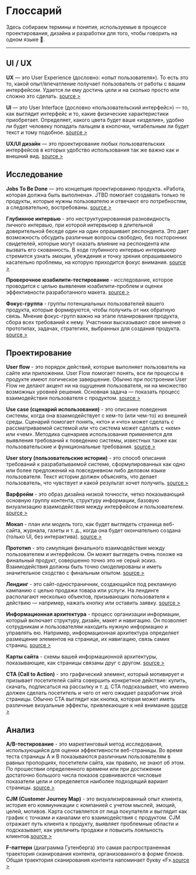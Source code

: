 # Глоссарий #


Здесь собираем термины и понятия, используемые в процессе проектирования, дизайна и разработки для того, чтобы говорить на одном языке :slightly_smiling_face:.
***

## UI / UX ##

**UX** — это User Experience (дословно: «опыт пользователя»). То есть это то, какой опыт/впечатление получает пользователь от работы с вашим интерфейсом. Удается ли ему достичь цели и на сколько просто или сложно это сделать. [source >](https://habr.com/ru/post/321312/)

**UI** — это User Interface (дословно «пользовательский интерфейс») — то, как выглядит интерфейс и то, какие физические характеристики приобретает. Определяет, какого цвета будет ваше «изделие», удобно ли будет человеку попадать пальцем в кнопочки, читабельным ли будет текст и тому подобное. [source >](https://habr.com/ru/post/321312/)

**UX/UI дизайн** — это проектирование любых пользовательских интерфейсов в которых удобство использования так же важно как и внешний вид. [source >](https://habr.com/ru/post/321312/)

## Исследование ##

**Jobs To Be Done** — это концепция проектированию продукта. «Работа, которая должна быть выполнена». JTBD помогает создавать только те продукты, которые нужны пользователю и отвечают его потребностям, а следовательно, востребованы. [source >](https://skillbox.ru/media/management/klientskiy_servis/)

**Глубинное интервью** - это неструктурированная разновидность личного интервью, при которой интервьюер в длительной доверительной беседе один на один опрашивает респондента. Это дает возможность обсудить различные вопросы свободно, без посторонних свидетелей, которые могут оказать влияние на респондента или вызвать его скованность. В ходе глубинного интервью интервьюер стремится узнать эмоции, убеждения и точку зрения опрашиваемого касательно проблемы, на которую приходится фокус внимания. [source >](https://molinos.ru/about/blog/slovar-ux-terminov)

**Проверочное юзабилити-тестирование** - исследование, которое проводится с целью выявления юзабилити-проблем и оценки эффективности разработанного макета. [source >](https://molinos.ru/about/blog/slovar-ux-terminov)

**Фокус-группа** - группы потенциальных пользователей вашего продукта, которые формируются, чтобы получить от них обратную связь. Мнение фокус-групп важно на этапе планирования продукта, сбора всех требований к нему. Участники высказывают свое мнение о прототипах, задачах, стратегиях, выбранных для создания продукта. [source >](https://molinos.ru/about/blog/slovar-ux-terminov)

## Проектирование ##

**User flow** - это порядок действий, которые выполняет пользователь на сайте или приложении. User Flow помогает понять, все ли процессы в продукте имеют логическое завершение. Обычно при построении User Flow не делают акцент ни на ощущения пользователя, ни на множество возможных уровней решения. Основная задача — показать процесс взаимодействия пользователя с продуктом. [source >](https://molinos.ru/about/blog/slovar-ux-terminov)

**Use case (сценарий использования)** - это описание поведения системы, когда она взаимодействует с кем-то (или чем-то) из внешней среды. Сценарий помогает понять, «кто» и «что» может сделать с рассматриваемой системой или что система может сделать с «кем» или «чем». Методика сценариев использования применяется для выявления требований к поведению системы, известных также как пользовательские и функциональные требования. [source >](https://molinos.ru/about/blog/slovar-ux-terminov)

**User story (пользовательские истории)** - это способ описания требований к разрабатываемой системе, сформулированных как одно или более предложений на повседневном либо деловом языке пользователя. Текст истории должен объяснять, что делает пользователь, что чувствует и какой результат хочет получить. [source >](https://molinos.ru/about/blog/slovar-ux-terminov)

**Варфрейм** - это образ дизайна низкой точности, четко показывающий основную группу контента, структуру информации, базовую визуализацию взаимодействия между интерфейсом и пользователем. [source >](https://molinos.ru/about/blog/slovar-ux-terminov)

**Мокап** - план или модель того, как будет выглядеть страница веб-сайта, журнала, газеты и т. д., когда она будет окончательно создана (только UI, без интерактива). [source >](https://molinos.ru/about/blog/slovar-ux-terminov)

**Прототип** - это симуляция финального взаимодействия между пользователем и интерфейсом. Он может выглядеть очень похоже на финальный продукт, совершенно точно это не серый эскиз. Взаимодействия должны быть точно смоделированы и иметь значительное сходство с финальным опытом. [source >](https://molinos.ru/about/blog/slovar-ux-terminov)

**Лендинг** - это сайт-одностраничник, создающийся под рекламную кампанию с целью продажи товара или услуги. На лендинге располагают несколько объектов, призывающих пользователя к действию — например, нажать кнопку или оставить заявку. [source >](https://molinos.ru/about/blog/slovar-ux-terminov)

**Информационная архитектура** - процесс организации информации, который включает структуру, дизайн, макет и навигацию. Он позволяет сотрудникам и пользователям находить нужную информацию и управлять ею. Например, информационная архитектура определяет размещение элементов на странице, их навигацию, связь самих страниц. [source >](https://molinos.ru/about/blog/slovar-ux-terminov)

**Карты сайта** - схемы вашей информационной архитектуры, показывающие, как страницы связаны друг с другом. [source >](https://molinos.ru/about/blog/slovar-ux-terminov)

**CTA (Call to Action)** - это графический элемент, который мотивирует и призывает посетителей сайта совершить конкретное действие: купить, скачать, подписаться на рассылку и т. д. СТА подсказывает, что именно должен сделать посетитель и чего от него ожидает разработчик этой страницы. Обычно CTA выглядит как кнопка, которая может иметь различные визуальные эффекты, привлекающие к ней внимание.[source >](https://molinos.ru/about/blog/slovar-ux-terminov)



## Анализ ##

**A/B-тестирование** - это маркетинговый метод исследования, использующийся для оценки эффективности веб-страницы. Во время теста страницы А и В показываются различным пользователям в равных пропорциях, посетители сайта, как правило, не знают об этом. По прошествии определенного времени или при достижении достаточно большого числа показов сравниваются числовые показатели цели и определяется наиболее подходящий вариант страницы. [source >](https://molinos.ru/about/blog/slovar-ux-terminov)

**CJM (Customer Journey Map)** - это визуализированный опыт клиента, история его коммуникации с компанией с учетом мыслей, эмоций, целей, мотивов. Карта составляется от лица покупателя и выглядит как график с точками и каналами его взаимодействия с продуктом. CJM отражает путь клиента к продукту, выявляет проблемные области и подсказывает, как увеличить продажи и повысить лояльность клиентов.[source >](https://molinos.ru/about/blog/slovar-ux-terminov)

**F-паттерн** (диаграмма Гутенберга) это самая распространенная траектория сканирования контента, организованного в форме блоков. Общая траектория сканирования контента напоминает букву «F».[source >](https://molinos.ru/about/blog/slovar-ux-terminov)



